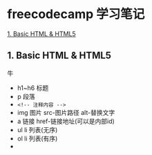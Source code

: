<h1> freecodecamp 学习笔记</h1>

[1. Basic HTML & HTML5](#A001)





































## 1. Basic HTML & HTML5

<a name="A001">牛</a>

-   h1~h6  标题
-   p           段落
-   ```<!-- 注释内容 -->```  
-   img       图片        src-图片路径  alt-替换文字
-   a            链接        href-链接地址(可以是内部id)
-   ul    li     列表(无序)
-   ol    li     列表(有序)
-   